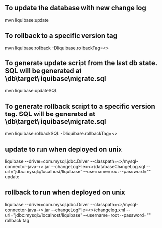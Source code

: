 ## To update the database with new change log
mvn liquibase:update

## To rollback to a specific version tag
mvn liquibase:rollback -Dliquibase.rollbackTag=<<version tag>>

## To generate update script from the last db state. SQL will be generated at <path>\db\target\liquibase\migrate.sql
mvn liquibase:updateSQL

## To generate rollback script to a specific version tag. SQL will be generated at <path>\db\target\liquibase\migrate.sql
mvn liquibase:rollbackSQL -Dliquibase.rollbackTag=<<version tag>>

## update to run when deployed on unix
liquibase
    --driver=com.mysql.jdbc.Driver
    --classpath=<<mysql-location>>/mysql-connector-java-<<version>>.jar
    --changeLogFile=<<chnage-log-filelocation>>/databaseChangeLog.sql
    --url="jdbc:mysql://localhost/liquibase"
    --username=root
    --password=""
        update

## rollback to run when deployed on unix
liquibase
    --driver=com.mysql.jdbc.Driver
    --classpath=<<mysql-location>>/mysql-connector-java-<<version>>.jar
    --changeLogFile=<<chnage-log-filelocation>>/changelog.xml
    --url="jdbc:mysql://localhost/liquibase"
    --username=root
    --password=""
        rollback tag

